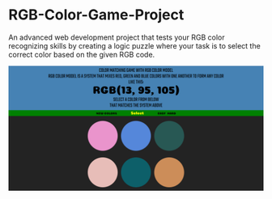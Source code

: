 # RGB-Color-Game-Project

An advanced web development project that tests your RGB color recognizing skills by creating a logic puzzle where your task is to select the correct color based on the given RGB code.


![Color Game Image](rgbColorGame.png)
